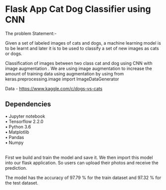 # Flask App Cat Dog Classifier using CNN

The problem Statement:-

Given a set of labeled images of cats and dogs, a machine learning model is to be learnt and later it is to be used to classify a set of new images as cats or dogs.

Classification of images between two class cat and dog using CNN with image augmentation .
We are using image augmentation to increase the amount of training data using augmentation by using from keras.preprocessing.image import ImageDataGenerator

Data - https://www.kaggle.com/c/dogs-vs-cats

<h2>Dependencies</h2>
• Jupyter notebook</br>
• Tensorflow 2.2.0</br>
• Python 3.6</br>
• Matplotlib</br>
• Pandas</br>
• Numpy</br></br>


First we build and train the model and save it. We then import this model into our flask application. So users can upload their photos and receive the prediction.

The model has the accuracy of 97.79 % for the train dataset and 97.32 % for the test dataset.
